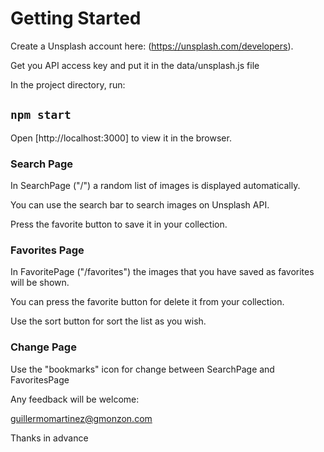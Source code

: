 # Getting Started 

Create a Unsplash account here: (https://unsplash.com/developers).

Get you API access key and put it in the data/unsplash.js file

In the project directory, run:

## `npm start`

Open [http://localhost:3000] to view it in the browser.

### Search Page

In SearchPage ("/") a random list of images is displayed automatically.

You can use the search bar to search images on Unsplash API.

Press the favorite button to save it in your collection.

### Favorites Page

In FavoritePage ("/favorites") the images that you have saved as favorites will be shown.

You can press the favorite button for delete it from your collection.

Use the sort button for sort the list as you wish.

### Change Page

Use the "bookmarks" icon for change between SearchPage and FavoritesPage



Any feedback will be welcome:

guillermomartinez@gmonzon.com


Thanks in advance
